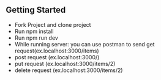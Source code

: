 <h2>Getting Started</h2>
<ul>
<li>Fork Project and clone project</li>
<li>Run npm install</li>
<li>Run npm run dev</li>

<li>While running server: you can use postman to send get request(ex.localhost:3000/items) </li>
<li>post request (ex.localhost:3000/)</li>
<li>put request (ex.localhost:3000/items/2)</li>
<li>delete request (ex.localhost:3000/items/2)</li>
</ul>